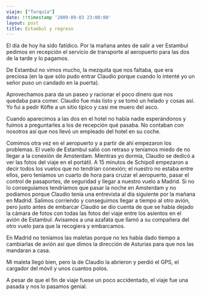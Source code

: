 ```yaml
---
viaje: ["Turquía"]
date: !!timestamp '2009-09-03 23:00:00'
layout: post
title: Estambul y regreso
---
```

<p>El día de hoy ha sido fatídico. Por la mañana antes de salir a ver Estambul pedimos en recepción el servicio de transporte al aeropuerto para las dos de la tarde y lo pagamos.</p>
<p>De Estambul no vimos mucho, la mezquita que nos faltaba, que era preciosa (en la que sólo pudo entrar Claudio porque cuando lo intenté yo un señor puso un candado en la puerta).</p>
<p>Aprovechamos para da un paseo y racionar el poco dinero que nos quedaba para comer. Claudio fue más listo y se tomó un helado y cosas así. Yo fui a pedir Köfte a un sitio típico y casi me muero del asco.</p>
<p>Cuando aparecimos a las dos en el hotel no había nadie esperándonos y fuimos a preguntarles a los de recepción qué pasaba. No contaban con nosotros así que nos llevó un empleado del hotel en su coche.</p>
<p>Comimos otra vez en el aeropuerto y a partir de ahí empezaron los problemas. El vuelo de Estambul salió con retraso y teníamos miedo de no llegar a la conexión de Amsterdam. Mientras yo dormía, Claudio se dedicó a ver las fotos del viaje en el portátil. A 15 minutos de Schipoll empezaron a decir todos los vuelos que no tendrían conexión; el nuestro no estaba entre ellos, pero teníamos un cuarto de hora para cruzar el aeropuerto, pasar el control de pasaportes, de seguridad y llegar a nuestro vuelo a Madrid. Si no lo conseguíamos tendríamos que pasar la noche en Amsterdam y no podíamos porque Claudio tenía una entrevista al día siguiente por la mañana en Madrid. Salimos corriendo y conseguimos llegar a tiempo al otro avión, pero justo antes de embarcar Claudio se dio cuenta de que se había dejado la cámara de fotos con todas las fotos del viaje entre los asientos en el avión de Estambul. Avisamos a una azafata que llamó a su compañera del otro vuelo para que la recogiera y embarcamos.</p>
<p>En Madrid no teníamos las maletas porque no les había dado tiempo a cambiarlas de avión así que dimos la dirección de Asturias para que nos las mandaran a casa.</p>
<p>Mi maleta llegó bien, pero la de Claudio la abrieron y perdió el GPS, el cargador del móvil y unos cuantos polos.</p>
<p>A pesar de que el fin de viaje fuese un poco accidentado, el viaje fue una pasada y nos lo pasamos genial.</p>